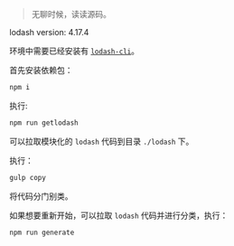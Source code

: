 > 无聊时候，读读源码。

lodash version: 4.17.4

环境中需要已经安装有 [`lodash-cli`](https://github.com/lodash-archive/lodash-cli)。

首先安装依赖包：

```bash
npm i
```

执行:

```bash
npm run getlodash
```

可以拉取模块化的 `lodash` 代码到目录 `./lodash` 下。

执行：

```bash
gulp copy
```

将代码分门别类。

如果想要重新开始，可以拉取 `lodash` 代码并进行分类，执行：

```bash
npm run generate
```
